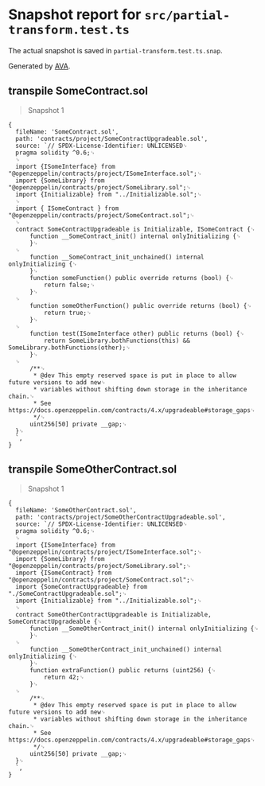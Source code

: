 # Snapshot report for `src/partial-transform.test.ts`

The actual snapshot is saved in `partial-transform.test.ts.snap`.

Generated by [AVA](https://avajs.dev).

## transpile SomeContract.sol

> Snapshot 1

    {
      fileName: 'SomeContract.sol',
      path: 'contracts/project/SomeContractUpgradeable.sol',
      source: `// SPDX-License-Identifier: UNLICENSED␊
      pragma solidity ^0.6;␊
      ␊
      import {ISomeInterface} from "@openzeppelin/contracts/project/ISomeInterface.sol";␊
      import {SomeLibrary} from "@openzeppelin/contracts/project/SomeLibrary.sol";␊
      import {Initializable} from "../Initializable.sol";␊
      ␊
      import { ISomeContract } from "@openzeppelin/contracts/project/SomeContract.sol";␊
      ␊
      contract SomeContractUpgradeable is Initializable, ISomeContract {␊
          function __SomeContract_init() internal onlyInitializing {␊
          }␊
      ␊
          function __SomeContract_init_unchained() internal onlyInitializing {␊
          }␊
          function someFunction() public override returns (bool) {␊
              return false;␊
          }␊
      ␊
          function someOtherFunction() public override returns (bool) {␊
              return true;␊
          }␊
      ␊
          function test(ISomeInterface other) public returns (bool) {␊
              return SomeLibrary.bothFunctions(this) && SomeLibrary.bothFunctions(other);␊
          }␊
      ␊
          /**␊
           * @dev This empty reserved space is put in place to allow future versions to add new␊
           * variables without shifting down storage in the inheritance chain.␊
           * See https://docs.openzeppelin.com/contracts/4.x/upgradeable#storage_gaps␊
           */␊
          uint256[50] private __gap;␊
      }␊
      `,
    }

## transpile SomeOtherContract.sol

> Snapshot 1

    {
      fileName: 'SomeOtherContract.sol',
      path: 'contracts/project/SomeOtherContractUpgradeable.sol',
      source: `// SPDX-License-Identifier: UNLICENSED␊
      pragma solidity ^0.6;␊
      ␊
      import {ISomeInterface} from "@openzeppelin/contracts/project/ISomeInterface.sol";␊
      import {SomeLibrary} from "@openzeppelin/contracts/project/SomeLibrary.sol";␊
      import {ISomeContract} from "@openzeppelin/contracts/project/SomeContract.sol";␊
      import {SomeContractUpgradeable} from "./SomeContractUpgradeable.sol";␊
      import {Initializable} from "../Initializable.sol";␊
      ␊
      contract SomeOtherContractUpgradeable is Initializable, SomeContractUpgradeable {␊
          function __SomeOtherContract_init() internal onlyInitializing {␊
          }␊
      ␊
          function __SomeOtherContract_init_unchained() internal onlyInitializing {␊
          }␊
          function extraFunction() public returns (uint256) {␊
              return 42;␊
          }␊
      ␊
          /**␊
           * @dev This empty reserved space is put in place to allow future versions to add new␊
           * variables without shifting down storage in the inheritance chain.␊
           * See https://docs.openzeppelin.com/contracts/4.x/upgradeable#storage_gaps␊
           */␊
          uint256[50] private __gap;␊
      }␊
      `,
    }
